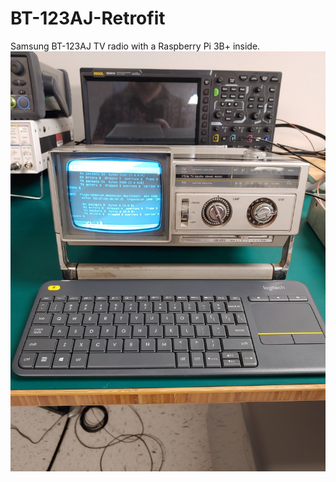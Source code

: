 # BT-123AJ-Retrofit
Samsung BT-123AJ TV radio with a Raspberry Pi 3B+ inside.
![Finished product](pictures/finished.jpg?raw=true "Done")

